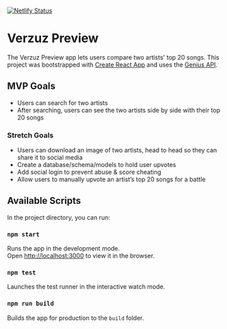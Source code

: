 [![Netlify Status](https://api.netlify.com/api/v1/badges/8ac4d5d3-8f84-4d5a-947f-4a244a00377b/deploy-status)](https://app.netlify.com/sites/verzuzpreview/deploys)

# Verzuz Preview
The Verzuz Preview app lets users compare two artists' top 20 songs. This project was bootstrapped with [Create React App](https://github.com/facebook/create-react-app) and uses the [Genius API](https://docs.genius.com/).

## MVP Goals

- Users can search for two artists
- After searching, users can see the two artists side by side with their top 20 songs

### Stretch Goals

- Users can download an image of two artists, head to head so they can share it to social media
- Create a database/schema/models to hold user upvotes
- Add social login to prevent abuse & score cheating
- Allow users to manually upvote an artist’s top 20 songs for a battle


## Available Scripts

In the project directory, you can run:

### `npm start`

Runs the app in the development mode.<br />
Open [http://localhost:3000](http://localhost:3000) to view it in the browser.

### `npm test`

Launches the test runner in the interactive watch mode.<br />

### `npm run build`

Builds the app for production to the `build` folder.<br />
